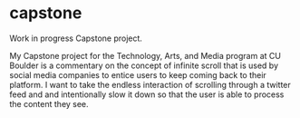# capstone
Work in progress Capstone project.

My Capstone project for the Technology, Arts, and Media program at CU Boulder is a commentary on the concept of infinite scroll that is used by social media companies to entice users to keep coming back to their platform. I want to take the endless interaction of scrolling through a twitter feed and and intentionally slow it down so that the user is able to process the content they see.
